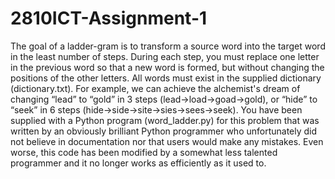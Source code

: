 # 2810ICT-Assignment-1
The goal of a ladder-gram is to transform a source word into the target word in the least number of steps. During each step, you must replace one letter in the previous word so that a new word is formed, but without changing the positions of the other letters. All words must exist in the supplied dictionary (dictionary.txt). For example, we can achieve the alchemist's dream of changing “lead” to “gold” in 3 steps (lead->load->goad->gold), or “hide” to “seek” in 6 steps (hide->side->site->sies->sees->seek). You have been supplied with a Python program (word_ladder.py) for this problem that was written by an obviously brilliant Python programmer who unfortunately did not believe in documentation nor that users would make any mistakes. Even worse, this code has been modified by a somewhat less talented programmer and it no longer works as efficiently as it used to.
